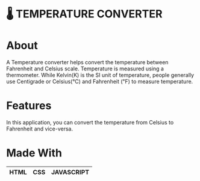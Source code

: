 # 🌡️ TEMPERATURE CONVERTER
  # About
  A Temperature converter helps convert the temperature between Fahrenheit and Celsius scale. Temperature is measured using a thermometer. While Kelvin(K) is the SI unit of temperature, people generally use Centigrade or Celsius(℃) and Fahrenheit (℉) to measure temperature.
  # Features
  In this application, you can convert the temperature from Celsius to Fahrenheit and vice-versa.
  # Made With
  | HTML | CSS | JAVASCRIPT| 
  |------|-----|-----------|
  
